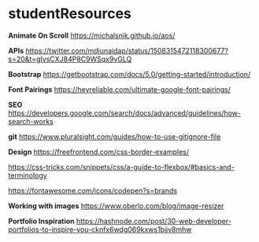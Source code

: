 # studentResources
__Animate On Scroll__
https://michalsnik.github.io/aos/

__APIs__
https://twitter.com/mdjunaidap/status/1508315472118300677?s=20&t=gIvsCXJ84P8C9WSqx9vGLQ

__Bootstrap__
https://getbootstrap.com/docs/5.0/getting-started/introduction/

__Font Pairings__
https://heyreliable.com/ultimate-google-font-pairings/

__SEO__
https://developers.google.com/search/docs/advanced/guidelines/how-search-works

__git__
https://www.pluralsight.com/guides/how-to-use-gitignore-file

__Design__
https://freefrontend.com/css-border-examples/

https://css-tricks.com/snippets/css/a-guide-to-flexbox/#basics-and-terminology

https://fontawesome.com/icons/codepen?s=brands

__Working with images__
https://www.oberlo.com/blog/image-resizer

__Portfolio Inspiration__
https://hashnode.com/post/30-web-developer-portfolios-to-inspire-you-cknfx6wdg069kxws1bjjv8mhw
